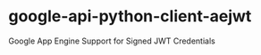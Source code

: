 google-api-python-client-aejwt
==============================

Google App Engine Support for Signed JWT Credentials